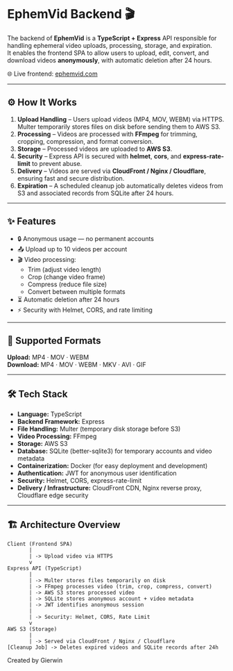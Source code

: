 # EphemVid Backend 🎬

The backend of **EphemVid** is a **TypeScript + Express** API responsible for handling ephemeral video uploads, processing, storage, and expiration.  
It enables the frontend SPA to allow users to upload, edit, convert, and download videos **anonymously**, with automatic deletion after 24 hours.  

🌐 Live frontend: [ephemvid.com](https://ephemvid.com)

---

## ⚙️ How It Works

1. **Upload Handling** – Users upload videos (MP4, MOV, WEBM) via HTTPS. Multer temporarily stores files on disk before sending them to AWS S3.  
2. **Processing** – Videos are processed with **FFmpeg** for trimming, cropping, compression, and format conversion.  
3. **Storage** – Processed videos are uploaded to **AWS S3**.  
4. **Security** – Express API is secured with **helmet**, **cors**, and **express-rate-limit** to prevent abuse.  
5. **Delivery** – Videos are served via **CloudFront / Nginx / Cloudflare**, ensuring fast and secure distribution.  
6. **Expiration** – A scheduled cleanup job automatically deletes videos from S3 and associated records from SQLite after 24 hours.  

---

## ✨ Features

- 🔒 Anonymous usage — no permanent accounts  
- 📤 Upload up to 10 videos per account
- 🎬 Video processing:
  - Trim (adjust video length)  
  - Crop (change video frame)  
  - Compress (reduce file size)  
  - Convert between multiple formats  
- ⏳ Automatic deletion after 24 hours  
- ⚡ Security with Helmet, CORS, and rate limiting  

---

## 📂 Supported Formats

**Upload:** MP4 · MOV · WEBM  
**Download:** MP4 · MOV · WEBM · MKV · AVI · GIF  

---

## 🛠️ Tech Stack

- **Language:** TypeScript  
- **Backend Framework:** Express  
- **File Handling:** Multer (temporary disk storage before S3)  
- **Video Processing:** FFmpeg  
- **Storage:** AWS S3  
- **Database:** SQLite (better-sqlite3) for temporary accounts and video metadata
- **Containerization:** Docker (for easy deployment and development)
- **Authentication:** JWT for anonymous user identification  
- **Security:** Helmet, CORS, express-rate-limit  
- **Delivery / Infrastructure:** CloudFront CDN, Nginx reverse proxy, Cloudflare edge security  

---

## 🏗️ Architecture Overview

```text
Client (Frontend SPA)
       |
       | -> Upload video via HTTPS
       v
Express API (TypeScript)
       |
       | -> Multer stores files temporarily on disk
       | -> FFmpeg processes video (trim, crop, compress, convert)
       | -> AWS S3 stores processed video
       | -> SQLite stores anonymous account + video metadata
       | -> JWT identifies anonymous session
       |
       | -> Security: Helmet, CORS, Rate Limit
       v
AWS S3 (Storage)
       |
       | -> Served via CloudFront / Nginx / Cloudflare
[Cleanup Job] -> Deletes expired videos and SQLite records after 24h
```
Created by Gierwin
